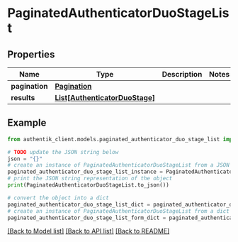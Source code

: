 # PaginatedAuthenticatorDuoStageList


## Properties

Name | Type | Description | Notes
------------ | ------------- | ------------- | -------------
**pagination** | [**Pagination**](Pagination.md) |  | 
**results** | [**List[AuthenticatorDuoStage]**](AuthenticatorDuoStage.md) |  | 

## Example

```python
from authentik_client.models.paginated_authenticator_duo_stage_list import PaginatedAuthenticatorDuoStageList

# TODO update the JSON string below
json = "{}"
# create an instance of PaginatedAuthenticatorDuoStageList from a JSON string
paginated_authenticator_duo_stage_list_instance = PaginatedAuthenticatorDuoStageList.from_json(json)
# print the JSON string representation of the object
print(PaginatedAuthenticatorDuoStageList.to_json())

# convert the object into a dict
paginated_authenticator_duo_stage_list_dict = paginated_authenticator_duo_stage_list_instance.to_dict()
# create an instance of PaginatedAuthenticatorDuoStageList from a dict
paginated_authenticator_duo_stage_list_form_dict = paginated_authenticator_duo_stage_list.from_dict(paginated_authenticator_duo_stage_list_dict)
```
[[Back to Model list]](../README.md#documentation-for-models) [[Back to API list]](../README.md#documentation-for-api-endpoints) [[Back to README]](../README.md)


